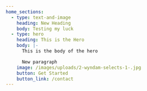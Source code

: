 ```yaml
---
home_sections:
  - type: text-and-image
    heading: New Heading
    body: Testing my luck
  - type: hero
    heading: This is the Hero
    body: |-
      This is the body of the hero

      New paragraph
    image: /images/uploads/2-wyndam-selects-1-.jpg
    button: Get Started
    button_link: /contact
---
```

